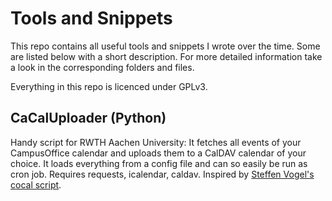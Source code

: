 Tools and Snippets
==================

This repo contains all useful tools and snippets I wrote over the time. Some are listed below with a short
description. For more detailed information take a look in the corresponding folders and files.

Everything in this repo is licenced under GPLv3.

CaCalUploader (Python)
----------------------

Handy script for RWTH Aachen University: It fetches all events of your CampusOffice calendar and uploads them to a
CalDAV calendar of your choice. It loads everything from a config file and can so easily be run as cron job.
Requires requests, icalendar, caldav.
Inspired by [Steffen Vogel's cocal script](https://github.com/stv0g/snippets/blob/master/php/campus/cocal.php).
